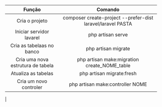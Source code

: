 
| Função | Comando |
| :----------------------: | :------------------------------------------: |
| Cria o projeto | composer create-project --prefer-dist laravel/laravel PASTA |
| Iniciar servidor lavarel | php artisan serve |
| Cria as tabelaas no banco | php artisan migrate |
| Cria uma nova estrutura de tabela |  php artisan make:migration create_NOME_table |
| Atualiza as tabelas | php artisan migrate:fresh |
| Cria um novo controler | php artisan make:controller NOME |
| 